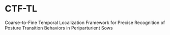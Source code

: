 # CTF-TL
Coarse-to-Fine Temporal Localization Framework for Precise  Recognition of Posture Transition Behaviors in Periparturient Sows
